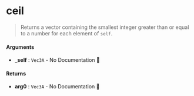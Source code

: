 # ceil

>  Returns a vector containing the smallest integer greater than or equal to a number for
>  each element of `self`.

#### Arguments

- **\_self** : `Vec3A` \- No Documentation 🚧

#### Returns

- **arg0** : `Vec3A` \- No Documentation 🚧